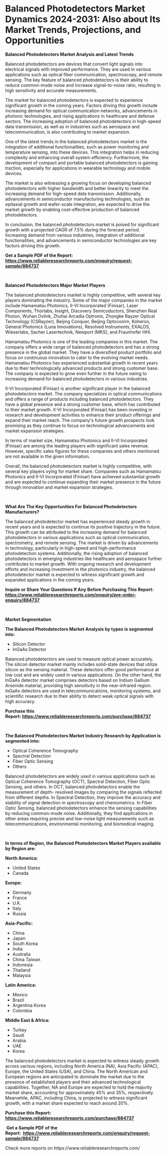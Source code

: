 <p><h1>Balanced Photodetectors Market Dynamics 2024-2031: Also about Its Market Trends, Projections, and Opportunities</h1></p><p><strong>Balanced Photodetectors Market Analysis and Latest Trends</strong></p>
<p><p>Balanced photodetectors are devices that convert light signals into electrical signals with improved performance. They are used in various applications such as optical fiber communication, spectroscopy, and remote sensing. The key feature of balanced photodetectors is their ability to reduce common-mode noise and increase signal-to-noise ratio, resulting in high sensitivity and accurate measurements.</p><p>The market for balanced photodetectors is expected to experience significant growth in the coming years. Factors driving this growth include increasing demand for optical communication networks, advancements in photonic technologies, and rising applications in healthcare and defense sectors. The increasing adoption of balanced photodetectors in high-speed data transmission, as well as in industries such as aerospace and telecommunication, is also contributing to market expansion.</p><p>One of the latest trends in the balanced photodetectors market is the integration of additional functionalities, such as power monitoring and temperature sensing, into these devices. This integration helps in reducing complexity and enhancing overall system efficiency. Furthermore, the development of compact and portable balanced photodetectors is gaining traction, especially for applications in wearable technology and mobile devices.</p><p>The market is also witnessing a growing focus on developing balanced photodetectors with higher bandwidth and better linearity to meet the increasing demand for high-speed data transmission. Additionally, advancements in semiconductor manufacturing technologies, such as epitaxial growth and wafer-scale integration, are expected to drive the market growth by enabling cost-effective production of balanced photodetectors.</p><p>In conclusion, the balanced photodetectors market is poised for significant growth with a projected CAGR of 7.5% during the forecast period. Increasing demand from various industries, integration of additional functionalities, and advancements in semiconductor technologies are key factors driving this growth.</p></p>
<p><strong>Get a Sample PDF of the Report:&nbsp; <a href="https://www.reliableresearchreports.com/enquiry/request-sample/884737">https://www.reliableresearchreports.com/enquiry/request-sample/884737</a></strong></p>
<p>&nbsp;</p>
<p><strong>Balanced Photodetectors Major Market Players</strong></p>
<p><p>The balanced photodetectors market is highly competitive, with several key players dominating the industry. Some of the major companies in the market include Hamamatsu Photonics, II-VI Incorporated (Finisar), Laser Components, Thorlabs, Insight, Discovery Semicoductors, Shenzhen Real Photon, Wuhan Ovlink, Zhuhai Arcadia Optronix, Zhongke Rayzer Optical Technology (CSRayzer), Beijing Conquer, Beijing Optocomm, Koheron, General Photonics (Luna Innovations), Resolved Instruments, EXALOS, Wieserlabs, Sacher Lasertechnik, Newport (MKS), and Fraunhofer HHI.</p><p>Hamamatsu Photonics is one of the leading companies in this market. The company offers a wide range of balanced photodetectors and has a strong presence in the global market. They have a diversified product portfolio and focus on continuous innovation to cater to the evolving market needs. Hamamatsu Photonics has experienced substantial growth in recent years due to their technologically advanced products and strong customer base. The company is expected to grow even further in the future owing to increasing demand for balanced photodetectors in various industries.</p><p>II-VI Incorporated (Finisar) is another significant player in the balanced photodetectors market. The company specializes in optical communications and offers a range of products including balanced photodetectors. They have a global presence and a strong customer base, which has contributed to their market growth. II-VI Incorporated (Finisar) has been investing in research and development activities to enhance their product offerings and expand their market reach. The company's future growth prospects look promising as they continue to focus on technological advancements and market expansion strategies.</p><p>In terms of market size, Hamamatsu Photonics and II-VI Incorporated (Finisar) are among the leading players with significant sales revenue. However, specific sales figures for these companies and others mentioned are not available in the given information.</p><p>Overall, the balanced photodetectors market is highly competitive, with several key players vying for market share. Companies such as Hamamatsu Photonics and II-VI Incorporated (Finisar) have achieved substantial growth and are expected to continue expanding their market presence in the future through innovation and market expansion strategies.</p></p>
<p>&nbsp;</p>
<p><strong>What Are The Key Opportunities For Balanced Photodetectors Manufacturers?</strong></p>
<p><p>The balanced photodetector market has experienced steady growth in recent years and is expected to continue its positive trajectory in the future. This growth can be attributed to the increasing demand for balanced photodetectors in various applications such as optical communication, spectrometry, and remote sensing. The market is driven by advancements in technology, particularly in high-speed and high-performance photodetection systems. Additionally, the rising adoption of balanced photodetectors in emerging industries like healthcare and aerospace further contributes to market growth. With ongoing research and development efforts and increasing investment in the photonics industry, the balanced photodetector market is expected to witness significant growth and expanded applications in the coming years.</p></p>
<p><strong>Inquire or Share Your Questions If Any Before Purchasing This Report: <a href="https://www.reliableresearchreports.com/enquiry/pre-order-enquiry/884737">https://www.reliableresearchreports.com/enquiry/pre-order-enquiry/884737</a></strong></p>
<p>&nbsp;</p>
<p><strong>Market Segmentation</strong></p>
<p><strong>The Balanced Photodetectors Market Analysis by types is segmented into:</strong></p>
<p><ul><li>Silicon Detector</li><li>InGaAs Detector</li></ul></p>
<p><p>Balanced photodetectors are used to measure optical power accurately. The silicon detector market mainly includes solid-state devices that utilize silicon as the sensing material. These detectors offer good performance at low cost and are widely used in various applications. On the other hand, the InGaAs detector market comprises detectors based on Indium Gallium Arsenide material, providing high sensitivity in the near-infrared region. InGaAs detectors are used in telecommunications, monitoring systems, and scientific research due to their ability to detect weak optical signals with high accuracy.</p></p>
<p><strong>Purchase this Report:&nbsp;<a href="https://www.reliableresearchreports.com/purchase/884737">https://www.reliableresearchreports.com/purchase/884737</a></strong></p>
<p>&nbsp;</p>
<p><strong>The Balanced Photodetectors Market Industry Research by Application is segmented into:</strong></p>
<p><ul><li>Optical Coherence Tomography</li><li>Spectral Detection</li><li>Fiber Optic Sensing</li><li>Others</li></ul></p>
<p><p>Balanced photodetectors are widely used in various applications such as Optical Coherence Tomography (OCT), Spectral Detection, Fiber Optic Sensing, and others. In OCT, balanced photodetectors enable the measurement of depth- resolved images by comparing the signals reflected from different depths. In Spectral Detection, they improve the accuracy and stability of signal detection in spectroscopy and chemometrics. In Fiber Optic Sensing, balanced photodetectors enhance the sensing capabilities by reducing common-mode noise. Additionally, they find applications in other areas requiring precise and low-noise light measurements such as telecommunications, environmental monitoring, and biomedical imaging.</p></p>
<p>&nbsp;</p>
<p><strong>In terms of Region, the Balanced Photodetectors Market Players available by Region are:</strong></p>
<p>
    <p> <strong> North America: </strong>
        <ul>
            <li>United States</li>
            <li>Canada</li>
        </ul>
        </p> 
    <p> <strong> Europe: </strong>
        <ul>
            <li>Germany</li>
            <li>France</li>
            <li>U.K.</li>
            <li>Italy</li>
            <li>Russia</li>
        </ul>
        </p> 
    <p> <strong> Asia-Pacific: </strong>
        <ul>
            <li>China</li>
            <li>Japan</li>
            <li>South Korea</li>
            <li>India</li>
            <li>Australia</li>
            <li>China Taiwan</li>
            <li>Indonesia</li>
            <li>Thailand</li>
            <li>Malaysia</li>
        </ul>
        </p> 
    <p> <strong> Latin America: </strong>
        <ul>
            <li>Mexico</li>
            <li>Brazil</li>
            <li>Argentina Korea</li>
            <li>Colombia</li>
        </ul>
        </p> 
    <p> <strong> Middle East & Africa: </strong>
        <ul>
            <li>Turkey</li>
            <li>Saudi</li>
            <li>Arabia</li>
            <li>UAE</li>
            <li>Korea</li>
        </ul>
    </p>
    </p>
<p><p>The balanced photodetectors market is expected to witness steady growth across various regions, including North America (NA), Asia Pacific (APAC), Europe, the United States (USA), and China. The North American and European regions are anticipated to dominate the market due to the presence of established players and their advanced technological capabilities. Together, NA and Europe are expected to hold the majority market share, accounting for approximately 45% and 35%, respectively. Meanwhile, APAC, including China, is projected to witness significant growth, with a market share expected to reach around 20%.</p></p>
<p><strong>Purchase this Report: <a href="https://www.reliableresearchreports.com/purchase/884737">https://www.reliableresearchreports.com/purchase/884737</a></strong></p>
<p>&nbsp;<strong>Get a Sample PDF of the Report:&nbsp;&nbsp;<a href="https://www.reliableresearchreports.com/enquiry/request-sample/884737">https://www.reliableresearchreports.com/enquiry/request-sample/884737</a></strong></p>
<p><strong></strong></p>
<p>Check more reports on https://www.reliableresearchreports.com/</p>